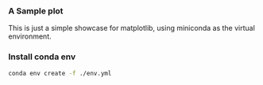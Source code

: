 ### A Sample plot 
This is just a simple showcase for matplotlib, using miniconda as the virtual environment.

### Install conda env
```bash
conda env create -f ./env.yml
```
